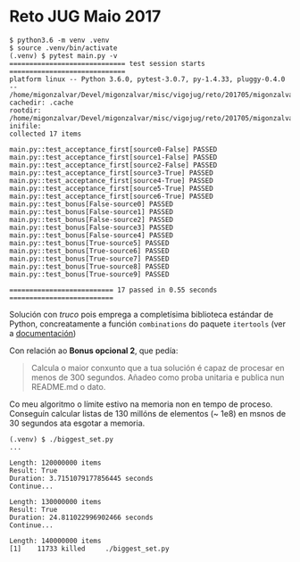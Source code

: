 Reto JUG Maio 2017
==================

```
$ python3.6 -m venv .venv
$ source .venv/bin/activate
(.venv) $ pytest main.py -v
============================= test session starts =============================
platform linux -- Python 3.6.0, pytest-3.0.7, py-1.4.33, pluggy-0.4.0 -- /home/migonzalvar/Devel/migonzalvar/misc/vigojug/reto/201705/migonzalvar/.venv/bin/python3.6
cachedir: .cache
rootdir: /home/migonzalvar/Devel/migonzalvar/misc/vigojug/reto/201705/migonzalvar, inifile:
collected 17 items

main.py::test_acceptance_first[source0-False] PASSED
main.py::test_acceptance_first[source1-False] PASSED
main.py::test_acceptance_first[source2-False] PASSED
main.py::test_acceptance_first[source3-True] PASSED
main.py::test_acceptance_first[source4-True] PASSED
main.py::test_acceptance_first[source5-True] PASSED
main.py::test_acceptance_first[source6-True] PASSED
main.py::test_bonus[False-source0] PASSED
main.py::test_bonus[False-source1] PASSED
main.py::test_bonus[False-source2] PASSED
main.py::test_bonus[False-source3] PASSED
main.py::test_bonus[False-source4] PASSED
main.py::test_bonus[True-source5] PASSED
main.py::test_bonus[True-source6] PASSED
main.py::test_bonus[True-source7] PASSED
main.py::test_bonus[True-source8] PASSED
main.py::test_bonus[True-source9] PASSED

========================== 17 passed in 0.55 seconds ==========================
```

Solución con _truco_ pois emprega a completísima biblioteca estándar de Python, concreatamente a función `combinations` do paquete `itertools` (ver a [documentación](https://docs.python.org/3/library/itertools.html#itertools.combinations))


Con relación ao **Bonus opcional 2**, que pedía:

> Calcula o maior conxunto que a tua solución é capaz de procesar en menos de 300 segundos. Añadeo como proba unitaria e publica nun README.md o dato.

Co meu algoritmo o límite estivo na memoria non en tempo de proceso. Conseguín calcular listas de 130 millóns de elementos (~ 1e8) en msnos de 30 segundos ata esgotar a memoria.

```
(.venv) $ ./biggest_set.py
...

Length: 120000000 items
Result: True
Duration: 3.7151079177856445 seconds
Continue...

Length: 130000000 items
Result: True
Duration: 24.811022996902466 seconds
Continue...

Length: 140000000 items
[1]    11733 killed     ./biggest_set.py
```
